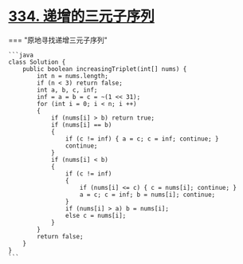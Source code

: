 # [334. 递增的三元子序列](https://leetcode.cn/problems/increasing-triplet-subsequence/description/?envType=study-plan-v2&envId=leetcode-75)

=== "原地寻找递增三元子序列"

    ```java
    class Solution {
        public boolean increasingTriplet(int[] nums) {
            int n = nums.length;
            if (n < 3) return false; 
            int a, b, c, inf;
            inf = a = b = c = ~(1 << 31);
            for (int i = 0; i < n; i ++)
            {
                if (nums[i] > b) return true;
                if (nums[i] == b)
                {
                    if (c != inf) { a = c; c = inf; continue; }
                    continue;
                } 
                if (nums[i] < b)
                {
                    if (c != inf) 
                    { 
                        if (nums[i] <= c) { c = nums[i]; continue; }
                        a = c; c = inf; b = nums[i]; continue; 
                    }
                    if (nums[i] > a) b = nums[i];
                    else c = nums[i];
                }
            }
            return false;
        }
    }
    ```